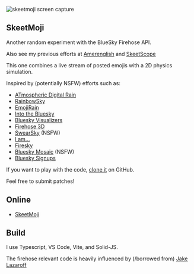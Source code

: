 ![](bluesky-skeetmoji.png "skeetmoji screen capture")  

## SkeetMoji

Another random experiment with the BlueSky Firehose API.

Also see my previous efforts at [Amerenglish](https://s4ag.com/amerenglish/) and [SkeetScope](https://s4ag.com/skeetscope/) 

This one combines a live stream of posted emojis with a 2D physics simulation.

Inspired by (potentially NSFW) efforts such as:


* [ATmospheric Digital Rain](https://jakebailey.dev/bsky-digital-rain)
* [RainbowSky](https://www.bewitched.com/demo/rainbowsky)
* [EmojiRain](https://www.emojirain.lol)
* [Into the Bluesky](https://www.intothebluesky.lol)
* [Bluesky Visualizers](https://flo-bit.dev/bluesky-visualizers)
* [Firehose 3D](https://firehose3d.theo.io)
* [SwearSky](https://swearsky.bagpuss.org) (NSFW)
* [I am...](https://javier.computer/bluesky/iam)
* [Firesky](https://firesky.tv)
* [Bluesky Mosaic](https://lantto.github.io/bluesky-mosaic) (NSFW)
* [Bluesky Signups](https://bluesky.toddle.site/signups)


If you want to play with the code, [clone it](https://github.com/voneum/s4ag.skeetmoji) on GitHub.

Feel free to submit patches!

## Online

* [SkeetMoji](https://s4ag.com/SkeetMoji/)

## Build

I use Typescript, VS Code, Vite, and Solid-JS.

The firehose relevant code is heavily influenced by (/borrowed from) [Jake Lazaroff](https://jakelazaroff.com/words/drinking-from-the-bluesky-firehose/)